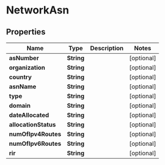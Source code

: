 

# NetworkAsn


## Properties

| Name | Type | Description | Notes |
|------------ | ------------- | ------------- | -------------|
|**asNumber** | **String** |  |  [optional] |
|**organization** | **String** |  |  [optional] |
|**country** | **String** |  |  [optional] |
|**asnName** | **String** |  |  [optional] |
|**type** | **String** |  |  [optional] |
|**domain** | **String** |  |  [optional] |
|**dateAllocated** | **String** |  |  [optional] |
|**allocationStatus** | **String** |  |  [optional] |
|**numOfIpv4Routes** | **String** |  |  [optional] |
|**numOfIpv6Routes** | **String** |  |  [optional] |
|**rir** | **String** |  |  [optional] |



